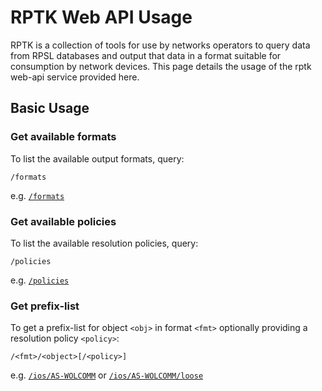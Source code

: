 RPTK Web API Usage
==================

RPTK is a collection of tools for use by networks operators to query
data from RPSL databases and output that data in a format suitable
for consumption by network devices.
This page details the usage of the rptk web-api service provided here.

Basic Usage
-----------

### Get available formats
To list the available output formats, query:
```
/formats
```
e.g. [`/formats`](/formats)

### Get available policies
To list the available resolution policies, query:
```
/policies
```
e.g. [`/policies`](/policies)

### Get prefix-list
To get a prefix-list for object `<obj>` in format `<fmt>`
optionally providing a resolution policy `<policy>`:
```
/<fmt>/<object>[/<policy>]
```
e.g. [`/ios/AS-WOLCOMM`](/ios/AS-WOLCOMM) or [`/ios/AS-WOLCOMM/loose`](/ios/AS-WOLCOMM/loose)
